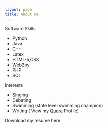 ```yaml
---
layout: page
title: About me
---
```

Software Skills

- Python
- Java
- C++
- Latex
- HTML-5,CSS
- Web2py
- PHP
- SQL


Interests

- Singing
- Debating
- Swimming (state level swimming champion)
- Writing ( View my <a href="https://www.quora.com/profile/Aishwarya-N-Reganti">Quora</a> Profile)


Download my resume here

